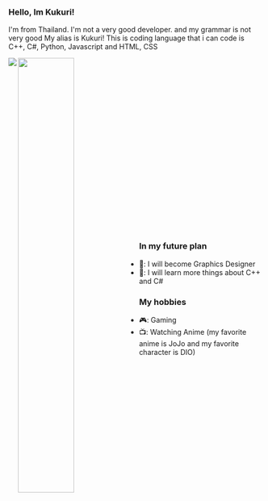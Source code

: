 ### Hello, Im Kukuri!
I'm from Thailand. I'm not a very good developer. and my grammar is not very good My alias is Kukuri! This is coding language that i can code is C++, C#, Python, Javascript and HTML, CSS


<img align="left" src="https://github-readme-stats.vercel.app/api?username=mikasuru&show_icons=true&theme=radical" />
<img align="left" width="47%" src="https://github-readme-stats.vercel.app/api/top-langs/?username=mikasuru&langs_count=8)](https://github.com/anuraghazra/github-readme-stats" />

<br /><br /><br /><br /><br /><br /><br /><br /><br /><br /><br /><br /><br /><br /><br /><br /><br /><br /><br /><br />

### In my future plan
- 📌: I will become Graphics Designer
- 📜: I will learn more things about C++ and C#

### My hobbies
- 🎮: Gaming
- 📺: Watching Anime (my favorite anime is JoJo and my favorite character is DIO)


